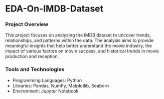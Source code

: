 # EDA-On-IMDB-Dataset
### Project Overview
This project focuses on analyzing the IMDB dataset to uncover trends, relationships, and patterns within the data. The analysis aims to provide meaningful insights that help better understand the movie industry, the impact of various factors on movie success, and historical trends in movie production and reception.

### Tools and Technologies
- Programming Languages: Python
- Libraries: Pandas, NumPy, Matplotlib, Seaborn
- Environment: Jupyter Notebook

